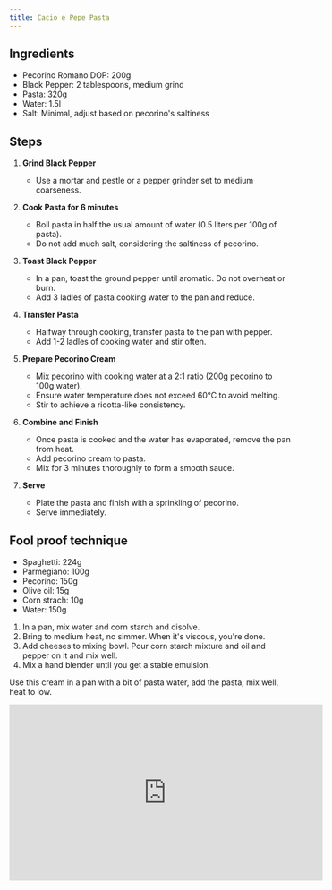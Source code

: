 ```yaml
---
title: Cacio e Pepe Pasta
---
```


## Ingredients

- Pecorino Romano DOP: 200g
- Black Pepper: 2 tablespoons, medium grind
- Pasta: 320g
- Water: 1.5l
- Salt: Minimal, adjust based on pecorino's saltiness

## Steps

1. **Grind Black Pepper**
   - Use a mortar and pestle or a pepper grinder set to medium coarseness.

2. **Cook Pasta for 6 minutes**
   - Boil pasta in half the usual amount of water (0.5 liters per 100g of pasta).
   - Do not add much salt, considering the saltiness of pecorino.

3. **Toast Black Pepper**
   - In a pan, toast the ground pepper until aromatic. Do not overheat or burn.
   - Add 3 ladles of pasta cooking water to the pan and reduce.

4. **Transfer Pasta**
   - Halfway through cooking, transfer pasta to the pan with pepper.
   - Add 1-2 ladles of cooking water and stir often.

5. **Prepare Pecorino Cream**
   - Mix pecorino with cooking water at a 2:1 ratio (200g pecorino to 100g water).
   - Ensure water temperature does not exceed 60°C to avoid melting.
   - Stir to achieve a ricotta-like consistency.

6. **Combine and Finish**
   - Once pasta is cooked and the water has evaporated, remove the pan from heat.
   - Add pecorino cream to pasta.
   - Mix for 3 minutes thoroughly to form a smooth sauce.

7. **Serve**
   - Plate the pasta and finish with a sprinkling of pecorino.
   - Serve immediately.

## Fool proof technique

- Spaghetti: 224g
- Parmegiano: 100g
- Pecorino: 150g
- Olive oil: 15g
- Corn strach: 10g
- Water: 150g

1. In a pan, mix water and corn starch and disolve.
1. Bring to medium heat, no simmer. When it's viscous, you're done.
1. Add cheeses to mixing bowl. Pour corn starch mixture and oil and pepper on it and mix well.
1. Mix a hand blender until you get a stable emulsion.

Use this cream in a pan with a bit of pasta water, add the pasta, mix well, heat to low.

<div class="youtube-video-container">
<iframe width="560" height="315" src="https://www.youtube.com/embed/33Cjb7XlOPk?si=JC5La6A_g0OARKuo" title="YouTube video player" frameborder="0" allow="accelerometer; autoplay; clipboard-write; encrypted-media; gyroscope; picture-in-picture; web-share" referrerpolicy="strict-origin-when-cross-origin" allowFullScreen></iframe>
</div>

